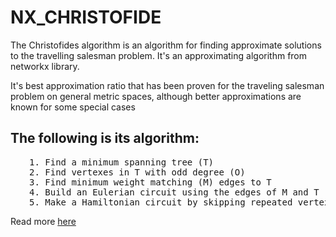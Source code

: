 # NX_CHRISTOFIDE

The Christofides algorithm is an algorithm for finding approximate solutions to the travelling salesman problem. It's an approximating algorithm from networkx library. 

It's best approximation ratio that has been proven for the traveling salesman problem on general metric spaces, although better approximations are known for some special cases

The following is its algorithm:
---

<pre style="padding-left: 30px">
1. Find a minimum spanning tree (T)
2. Find vertexes in T with odd degree (O)
3. Find minimum weight matching (M) edges to T
4. Build an Eulerian circuit using the edges of M and T
5. Make a Hamiltonian circuit by skipping repeated vertexes
</pre>

Read more [here](https://github.com/Retsediv/ChristofidesAlgorithm)